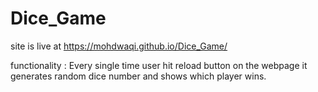 # Dice_Game

site is live at   https://mohdwaqi.github.io/Dice_Game/


functionality : Every single time user hit reload button on the webpage it generates random dice number and shows which player wins.
